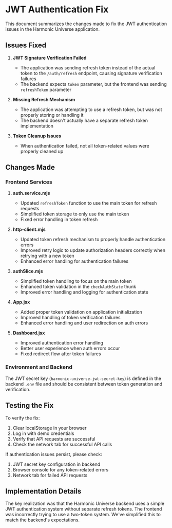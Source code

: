 # JWT Authentication Fix

This document summarizes the changes made to fix the JWT authentication issues in the Harmonic Universe application.

## Issues Fixed

1. **JWT Signature Verification Failed**
   - The application was sending refresh token instead of the actual token to the `/auth/refresh` endpoint, causing signature verification failures
   - The backend expects `token` parameter, but the frontend was sending `refreshToken` parameter

2. **Missing Refresh Mechanism**
   - The application was attempting to use a refresh token, but was not properly storing or handling it
   - The backend doesn't actually have a separate refresh token implementation

3. **Token Cleanup Issues**
   - When authentication failed, not all token-related values were properly cleaned up

## Changes Made

### Frontend Services

1. **auth.service.mjs**
   - Updated `refreshToken` function to use the main token for refresh requests
   - Simplified token storage to only use the main token
   - Fixed error handling in token refresh

2. **http-client.mjs**
   - Updated token refresh mechanism to properly handle authentication errors
   - Improved retry logic to update authorization headers correctly when retrying with a new token
   - Enhanced error handling for authentication failures

3. **authSlice.mjs**
   - Simplified token handling to focus on the main token
   - Enhanced token validation in the `checkAuthState` thunk
   - Improved error handling and logging for authentication state

4. **App.jsx**
   - Added proper token validation on application initialization
   - Improved handling of token verification failures
   - Enhanced error handling and user redirection on auth errors

5. **Dashboard.jsx**
   - Improved authentication error handling
   - Better user experience when auth errors occur
   - Fixed redirect flow after token failures

### Environment and Backend

The JWT secret key (`harmonic-universe-jwt-secret-key`) is defined in the backend `.env` file and should be consistent between token generation and verification. 

## Testing the Fix

To verify the fix:

1. Clear localStorage in your browser
2. Log in with demo credentials
3. Verify that API requests are successful
4. Check the network tab for successful API calls

If authentication issues persist, please check:
1. JWT secret key configuration in backend
2. Browser console for any token-related errors
3. Network tab for failed API requests

## Implementation Details

The key realization was that the Harmonic Universe backend uses a simple JWT authentication system without separate refresh tokens. The frontend was incorrectly trying to use a two-token system. We've simplified this to match the backend's expectations. 
